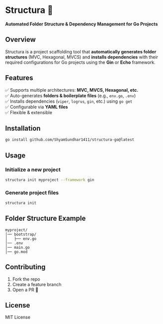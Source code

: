 # Structura 🚀  
**Automated Folder Structure & Dependency Management for Go Projects**  

## Overview  
Structura is a project scaffolding tool that **automatically generates folder structures** (MVC, Hexagonal, MVCS) and **installs dependencies** with their required configurations for Go projects using the **Gin** or **Echo** framework.  

## Features  
✅ Supports multiple architectures: **MVC, MVCS, Hexagonal, etc.**  
✅ Auto-generates **folders & boilerplate files** (e.g., `env.go`, `.env`)  
✅ Installs dependencies (`viper`, `logrus`, `gin`, etc.) using `go get`  
✅ Configurable via **YAML files**  
✅ Flexible & extensible  

## Installation  
```bash
go install github.com/ShyamSundhar1411/structura-go@latest
```

## Usage  
### Initialize a new project  
```bash
structura init myproject --framework gin
```


### Generate project files  
```bash
structura init
```

## Folder Structure Example  
```
myproject/
│── bootstrap/
│   ├── env.go
│── .env
│── main.go
│── go.mod
```

## Contributing  
1. Fork the repo  
2. Create a feature branch  
3. Open a PR 🚀  

## License  
MIT License  
